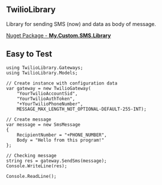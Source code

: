 ## TwilioLibrary
Library for sending SMS (now) and data as body of message.

[Nuget Package - **My.Custom.SMS.Library**](https://www.nuget.org/packages/My.Custom.SMS.Library/1.0.0)


**Easy to Test**
------------

```
using TwilioLibrary.Gateways;
using TwilioLibrary.Models;

// Create instance with configuration data
var gateway = new TwilioGateway(
    "YourTwilioAccountSid",
    "YourTwilioAuthToken",
    "+YourTwilioPhoneNumber",
    MESSAGE_MAX_LENGTH_NOT_OPTIONAL-DEFAULT-255-INT);

// Create message
var message = new SmsMessage
{
    RecipientNumber = "+PHONE_NUMBER",
    Body = "Hello from this program!"
};

// Checking message
string res = gateway.SendSms(message);
Console.WriteLine(res);

Console.ReadLine();
```
